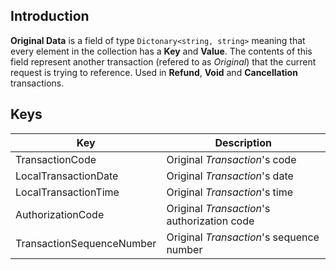 ## Introduction

**Original Data** is a field of type `Dictonary<string, string>` meaning that every element in the collection has a **Key** and **Value**. The contents of this field represent another transaction (refered to as *Original*) that the current request is trying to reference. Used in **Refund**, **Void** and **Cancellation** transactions.

## Keys

| Key                       | Description                                 |
| ------------------------- | ------------------------------------------- |
| TransactionCode           | Original *Transaction*'s code               |
| LocalTransactionDate      | Original *Transaction*'s date               |
| LocalTransactionTime      | Original *Transaction*'s time               |
| AuthorizationCode         | Original *Transaction*'s authorization code |
| TransactionSequenceNumber | Original *Transaction*'s sequence number    |